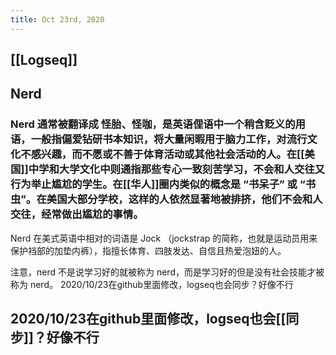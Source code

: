 ```yaml
---
title: Oct 23rd, 2020
---
```


## [[Logseq]]
## Nerd
### Nerd 通常被翻译成 怪胎、怪咖，是英语俚语中一个稍含贬义的用语，一般指偏爱钻研书本知识，将大量闲暇用于脑力工作，对流行文化不感兴趣，而不愿或不善于体育活动或其他社会活动的人。在[[美国]]中学和大学文化中则通指那些专心一致刻苦学习，不会和人交往又行为举止尴尬的学生。在[[华人]]圈内类似的概念是 “书呆子” 或 “书虫”。在美国大部分学校，这样的人依然显著地被排挤，他们不会和人交往，经常做出尴尬的事情。
Nerd 在美式英语中相对的词语是 Jock （jockstrap 的简称，也就是运动员用来保护裆部的加垫内裤），指擅长体育、四肢发达、自信且热爱泡妞的人。

注意，nerd 不是说学习好的就被称为 nerd，而是学习好的但是没有社会技能才被称为 nerd。 2020/10/23在github里面修改，logseq也会同步？好像不行
## 2020/10/23在github里面修改，logseq也会[[同步]]？好像不行
